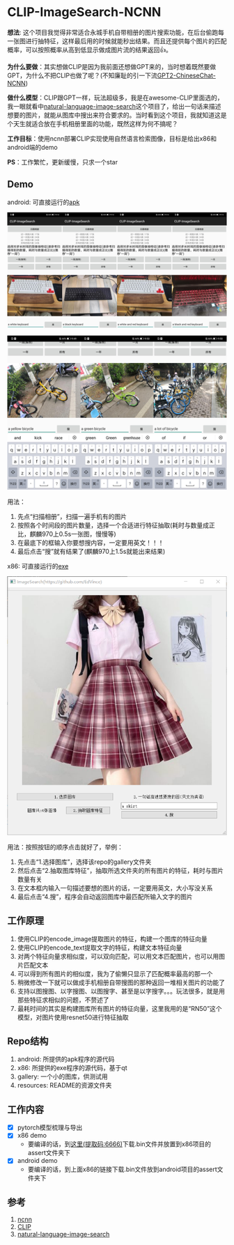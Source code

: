 # CLIP-ImageSearch-NCNN

**想法**: 这个项目我觉得非常适合永城手机自带相册的图片搜索功能，在后台偷跑每一张图进行抽特征，这样最后用的时候就能秒出结果。而且还提供每个图片的匹配概率，可以按照概率从高到低显示做成图片流的结果返回👍。

**为什么要做**：其实想做CLIP是因为我前面还想做GPT来的，当时想着既然要做GPT，为什么不把CLIP也做了呢？(不知廉耻的引一下流[GPT2-ChineseChat-NCNN](https://github.com/EdVince/GPT2-ChineseChat-NCNN))

**做什么模型**：CLIP跟GPT一样，玩法超级多，我是在awesome-CLIP里面选的，我一眼就看中[natural-language-image-search](https://github.com/haltakov/natural-language-image-search)这个项目了，给出一句话来描述想要的图片，就能从图库中搜出来符合要求的。当时看到这个项目，我就知道这是个天生就适合放在手机相册里面的功能，既然这样为何不搞呢？

**工作目标**：使用ncnn部署CLIP实现使用自然语言检索图像，目标是给出x86和android端的demo

**PS**：工作繁忙，更新缓慢，只求一个star

## Demo
android: 可直接运行的[apk](https://pan.baidu.com/s/1Q1nt_1gtcFo31goDJVOpdQ?pwd=6666)

![image](./resources/clip.jpg)

![image](./resources/bicycle.jpg)

用法：
1. 先点“扫描相册”，扫描一遍手机有的图片
2. 按照各个时间段的图片数量，选择一个合适进行特征抽取(耗时与数量成正比，麒麟970上0.5s一张图，慢慢等)
3. 在最底下的框输入你要想搜内容，一定要用英文！！！
4. 最后点击“搜”就有结果了(麒麟970上1.5s就能出来结果)

x86: 可直接运行的[exe](https://pan.baidu.com/s/1RvVxXJ1TPazJT_Kp-u4tkA?pwd=6666)

![image](./resources/x86.png)

用法：按照按钮的顺序点击就好了，举例：
1. 先点击“1.选择图库”，选择该repo的gallery文件夹
2. 然后点击“2.抽取图库特征”，抽取所选文件夹的所有图片的特征，耗时与图片数量有关
3. 在文本框内输入一句描述要想的图片的话，一定要用英文，大小写没关系
4. 最后点击“4.搜”，程序会自动返回图库中最匹配所输入文字的图片

## 工作原理
1. 使用CLIP的encode_image提取图片的特征，构建一个图库的特征向量
2. 使用CLIP的encode_text提取文字的特征，构建文本特征向量
3. 对两个特征向量求相似度，可以双向匹配，可以用文本匹配图片，也可以用图片匹配文本
4. 可以得到所有图片的相似度，我为了偷懒只显示了匹配概率最高的那一个
5. 稍微修改一下就可以做成手机相册自带搜图的那种返回一堆相关图片的功能了
6. 支持以图搜图、以字搜图、以图搜字、甚至是以字搜字。。。玩法很多，就是用那些特征求相似的问题，不赘述了
7. 最耗时间的其实是构建图库所有图片的特征向量，这里我用的是“RN50”这个模型，对图片使用resnet50进行特征抽取

## Repo结构
1. android: 所提供的apk程序的源代码
2. x86: 所提供的exe程序的源代码，基于qt
3. gallery: 一个小的图库，供测试用
4. resources: README的资源文件夹

## 工作内容
- [x] pytorch模型梳理与导出
- [x] x86 demo
    - 要编译的话，到[这里(提取码:6666)](https://pan.baidu.com/s/1ZoRrGYJcloSG-eb7h23gFA)下载.bin文件并放置到x86项目的assert文件夹下
- [x] android demo
    - 要编译的话，到上面x86的链接下载.bin文件放到android项目的assert文件夹下

## 参考
1. [ncnn](https://github.com/Tencent/ncnn)
3. [CLIP](https://github.com/openai/CLIP)
2. [natural-language-image-search](https://github.com/haltakov/natural-language-image-search)
